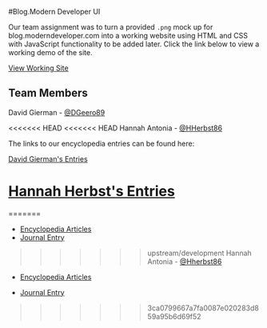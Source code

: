 #Blog.Modern Developer UI

Our team assignment was to turn a provided `.png` mock up for blog.moderndeveloper.com into a working website using HTML and CSS with JavaScript functionality to be added later. Click the link below to view a working demo of the site.

[View Working Site](https://dgeero89.github.io/blog.modern-developer-ui/)

## Team Members
David Gierman - [@DGeero89](https://github.com/DGeero89)

<<<<<<< HEAD
<<<<<<< HEAD
Hannah Antonia - [@HHerbst86](https://github.com/Hherbst86)

The links to our encyclopedia entries can be found here:

[David Gierman's Entries]()

[Hannah Herbst's Entries]()
=======
=======
- [Encyclopedia Articles](https://github.com/moderndeveloper-students/coursework-DGeero89/tree/master/Course-06-Introduction-to-JavaScript-and-Modern-Web-Development/Chapter-02-Introduction-to-CSS/Encyclopedia-Articles)
- [Journal Entry](https://github.com/moderndeveloper-students/coursework-DGeero89/tree/master/Course-06-Introduction-to-JavaScript-and-Modern-Web-Development/Chapter-02-Introduction-to-CSS)

>>>>>>> upstream/development
Hannah Antonia - [@Hherbst86](https://github.com/Hherbst86)

- [Encyclopedia Articles](https://github.com/moderndeveloper-students/coursework-hherbst86/blob/master/Course-06-Introduction-to-JavaScript-and-Modern-Web-Development/Introduction-to-CSS/encyclopedia-entries.MD)
    
- [Journal Entry](https://github.com/moderndeveloper-students/coursework-hherbst86/blob/master/Course-06-Introduction-to-JavaScript-and-Modern-Web-Development/Introduction-to-CSS/team-journal.md)
>>>>>>> 3ca0799667a7fa0087e020283d859a95b6d69f52
